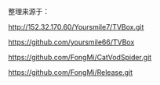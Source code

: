 整理来源于：

http://152.32.170.60/Yoursmile7/TVBox.git

https://github.com/yoursmile66/TVBox

https://github.com/FongMi/CatVodSpider.git

https://github.com/FongMi/Release.git
